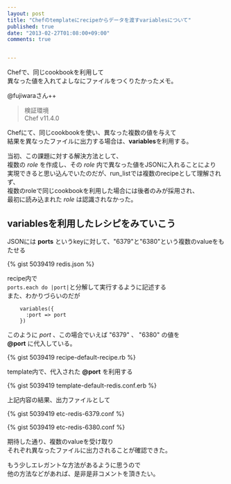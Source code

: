 ```yaml
---
layout: post
title: "Chefのtemplateにrecipeからデータを渡すvariablesについて"
published: true
date: "2013-02-27T01:08:00+09:00"
comments: true


---
```


Chefで、同じcookbookを利用して  
異なった値を入れてよしなにファイルをつくりたかったメモ。  

@fujiwaraさん++  

  
> 検証環境  
> Chef v11.4.0  
  

Chefにて、同じcookbookを使い、異なった複数の値を与えて  
結果を異なったファイルに出力する場合は、**variables**を利用する。  
  
当初、この課題に対する解決方法として、  
複数の _role_ を作成し、その *role* 内で異なった値をJSONに入れることにより  
実現できると思い込んでいたのだが、run_listでは複数のrecipeとして理解されず、  
複数のroleで同じcookbookを利用した場合には後者のみが採用され、  
最初に読み込まれた *role* は認識されなかった。  
  
## variablesを利用したレシピをみていこう  
  
JSONには **ports** というkeyに対して、"6379"と"6380"という複数のvalueをもたせる  
  

{% gist 5039419 redis.json %}
  
recipe内で  
`ports.each do |port|`と分解して実行するように記述する  
また、わかりづらいのだが  
  
```  
    variables({  
      :port => port  
    })  
```  
  
このように *port* 、この場合でいえば "6379" 、 "6380" の値を  
**@port** に代入している。  
  

{% gist 5039419 recipe-default-recipe.rb %}

template内で、代入された **@port** を利用する   


{% gist 5039419 template-default-redis.conf.erb %}
  
上記内容の結果、出力ファイルとして  
  
{% gist 5039419 etc-redis-6379.conf %}
  
{% gist 5039419 etc-redis-6380.conf %}
  
期待した通り、複数のvalueを受け取り  
それぞれ異なったファイルに出力されることが確認できた。  

もう少しエレガントな方法があるように思うので  
他の方法などがあれば、是非是非コメントを頂きたい。
